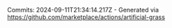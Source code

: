 Commits: 2024-09-11T21:34:14.217Z - Generated via https://github.com/marketplace/actions/artificial-grass
<br>
